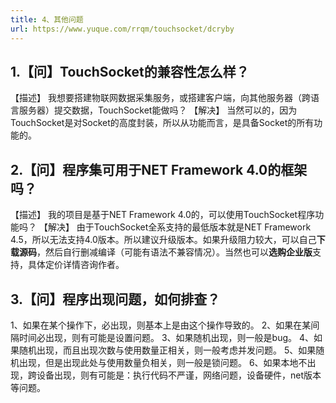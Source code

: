 ```yaml
---
title: 4、其他问题
url: https://www.yuque.com/rrqm/touchsocket/dcryby
---
```


<a name="y6nek"></a>

## 1.【问】TouchSocket的兼容性怎么样？

【描述】
我想要搭建物联网数据采集服务，或搭建客户端，向其他服务器（跨语言服务器）提交数据，TouchSocket能做吗？
【解决】
当然可以的，因为TouchSocket是对Socket的高度封装，所以从功能而言，是具备Socket的所有功能的。 <a name="TdgL3"></a>

## 2.【问】程序集可用于NET Framework 4.0的框架吗？

【描述】
我的项目是基于NET Framework 4.0的，可以使用TouchSocket程序功能吗？
【解决】
由于TouchSocket全系支持的最低版本就是NET Framework 4.5，所以无法支持4.0版本。所以建议升级版本。如果升级阻力较大，可以自己**下载源码**，然后自行删减编译（可能有语法不兼容情况）。当然也可以**选购企业版**支持，具体定价详情咨询作者。

<a name="Bewah"></a>

## 3.【问】程序出现问题，如何排查？

1、如果在某个操作下，必出现，则基本上是由这个操作导致的。
2、如果在某间隔时间必出现，则有可能是设置问题。
3、如果随机出现，则一般是bug。
4、如果随机出现，而且出现次数与使用数量正相关，则一般考虑并发问题。
5、如果随机出现，但是出现此处与使用数量负相关，则一般是锁问题。
6、如果本地不出现，跨设备出现，则有可能是：执行代码不严谨，网络问题，设备硬件，net版本等问题。
